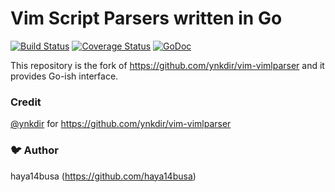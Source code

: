 # Vim Script Parsers written in Go

[![Build Status](https://travis-ci.org/haya14busa/go-vimlparser.svg?branch=master)](https://travis-ci.org/haya14busa/go-vimlparser)
[![Coverage Status](https://coveralls.io/repos/github/haya14busa/go-vimlparser/badge.svg?branch=master)](https://coveralls.io/github/haya14busa/go-vimlparser?branch=master)
[![GoDoc](https://godoc.org/github.com/haya14busa/go-vimlparser?status.svg)](https://godoc.org/github.com/haya14busa/go-vimlparser)

This repository is the fork of https://github.com/ynkdir/vim-vimlparser and it provides Go-ish interface.

### Credit

[@ynkdir](https://github.com/ynkdir) for https://github.com/ynkdir/vim-vimlparser

### :bird: Author
haya14busa (https://github.com/haya14busa)
